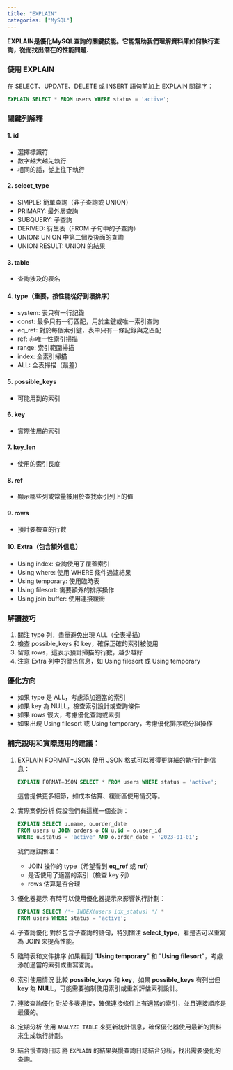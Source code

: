 ```yaml
---
title: "EXPLAIN"
categories: ["MySQL"]
---
```


**EXPLAIN是優化MySQL查詢的關鍵技能。它能幫助我們理解資料庫如何執行查詢，從而找出潛在的性能問題.**

### 使用 EXPLAIN

在 SELECT、UPDATE、DELETE 或 INSERT 語句前加上 EXPLAIN 關鍵字：

```sql
EXPLAIN SELECT * FROM users WHERE status = 'active';
```

### 關鍵列解釋

#### 1. id

* 選擇標識符
* 數字越大越先執行
* 相同的話，從上往下執行

#### 2. select\_type

* SIMPLE: 簡單查詢（非子查詢或 UNION）
* PRIMARY: 最外層查詢
* SUBQUERY: 子查詢
* DERIVED: 衍生表（FROM 子句中的子查詢）
* UNION: UNION 中第二個及後面的查詢
* UNION RESULT: UNION 的結果

#### 3. table

* 查詢涉及的表名

#### 4. type（重要，按性能從好到壞排序）

* system: 表只有一行記錄
* const: 最多只有一行匹配，用於主鍵或唯一索引查詢
* eq\_ref: 對於每個索引鍵，表中只有一條記錄與之匹配
* ref: 非唯一性索引掃描
* range: 索引範圍掃描
* index: 全索引掃描
* ALL: 全表掃描（最差）

#### 5. possible\_keys

* 可能用到的索引

#### 6. key

* 實際使用的索引

#### 7. key\_len

* 使用的索引長度

#### 8. ref

* 顯示哪些列或常量被用於查找索引列上的值

#### 9. rows

* 預計要檢查的行數

#### 10. Extra（包含額外信息）

* Using index: 查詢使用了覆蓋索引
* Using where: 使用 WHERE 條件過濾結果
* Using temporary: 使用臨時表
* Using filesort: 需要額外的排序操作
* Using join buffer: 使用連接緩衝

### 解讀技巧

1. 關注 type 列，盡量避免出現 ALL（全表掃描）
2. 檢查 possible\_keys 和 key，確保正確的索引被使用
3. 留意 rows，這表示預計掃描的行數，越少越好
4. 注意 Extra 列中的警告信息，如 Using filesort 或 Using temporary

### 優化方向

* 如果 type 是 ALL，考慮添加適當的索引
* 如果 key 為 NULL，檢查索引設計或查詢條件
* 如果 rows 很大，考慮優化查詢或索引
* 如果出現 Using filesort 或 Using temporary，考慮優化排序或分組操作

### 補充說明和實際應用的建議：

1.  EXPLAIN FORMAT=JSON 使用 JSON 格式可以獲得更詳細的執行計劃信息：

    ```sql
    EXPLAIN FORMAT=JSON SELECT * FROM users WHERE status = 'active';
    ```

    這會提供更多細節，如成本估算、緩衝區使用情況等。
2.  實際案例分析 假設我們有這樣一個查詢：

    ```sql
    EXPLAIN SELECT u.name, o.order_date
    FROM users u JOIN orders o ON u.id = o.user_id
    WHERE u.status = 'active' AND o.order_date > '2023-01-01';
    ```

    我們應該關注：

    * JOIN 操作的 type（希望看到 **eq\_ref** 或 **ref**）
    * 是否使用了適當的索引（檢查 key 列）
    * rows 估算是否合理
3.  優化器提示 有時可以使用優化器提示來影響執行計劃：

    ```sql
    EXPLAIN SELECT /*+ INDEX(users idx_status) */ *
    FROM users WHERE status = 'active';
    ```
4. 子查詢優化 對於包含子查詢的語句，特別關注 **select\_type**，看是否可以重寫為 JOIN 來提高性能。
5. 臨時表和文件排序 如果看到 "**Using temporary**" 和 "**Using filesort**"，考慮添加適當的索引或重寫查詢。
6. 索引使用情況 比較 **possible\_keys** 和 **key**，如果 **possible\_keys** 有列出但 **key** 為 **NULL**，可能需要強制使用索引或重新評估索引設計。
7. 連接查詢優化 對於多表連接，確保連接條件上有適當的索引，並且連接順序是最優的。
8. 定期分析 使用 `ANALYZE TABLE` 來更新統計信息，確保優化器使用最新的資料來生成執行計劃。
9. 結合慢查詢日誌 將 `EXPLAIN` 的結果與慢查詢日誌結合分析，找出需要優化的查詢。